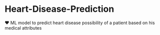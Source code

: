 # Heart-Disease-Prediction
:heart: ML model to predict heart disease possibility of a patient based on his medical attributes
